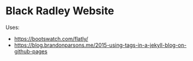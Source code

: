 Black Radley Website
====================

Uses:

* https://bootswatch.com/flatly/
* https://blog.brandonparsons.me/2015-using-tags-in-a-jekyll-blog-on-github-pages
